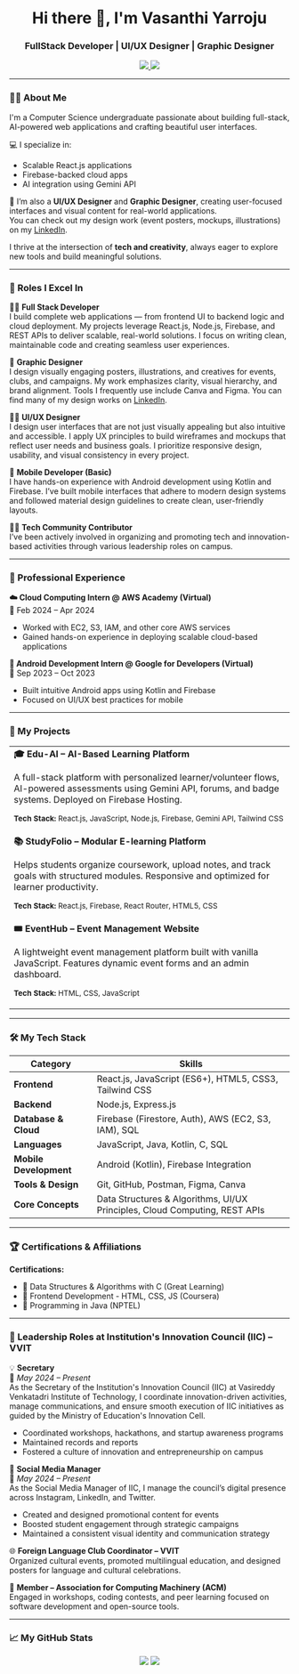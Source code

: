 <h1 align="center">Hi there 👋, I'm Vasanthi Yarroju</h1>
<h3 align="center">FullStack Developer | UI/UX Designer | Graphic Designer</h3>

<p align="center">
  <a href="mailto:vasanthiyarroju@gmail.com">
    <img src="https://img.shields.io/badge/Gmail-D14836?style=for-the-badge&logo=gmail&logoColor=white" />
  </a>
  <a href="https://www.linkedin.com/in/yarroju-vasanthi-013525269">
    <img src="https://img.shields.io/badge/LinkedIn-0077B5?style=for-the-badge&logo=linkedin&logoColor=white" />
  </a>
</p>

---

### 🙋‍♀️ About Me

I'm a Computer Science undergraduate passionate about building full-stack, AI-powered web applications and crafting beautiful user interfaces.

💻 I specialize in:
- Scalable React.js applications
- Firebase-backed cloud apps
- AI integration using Gemini API

🎨 I’m also a **UI/UX Designer** and **Graphic Designer**, creating user-focused interfaces and visual content for real-world applications.  
You can check out my design work (event posters, mockups, illustrations) on my [LinkedIn](https://www.linkedin.com/in/yarroju-vasanthi-013525269).

I thrive at the intersection of **tech and creativity**, always eager to explore new tools and build meaningful solutions.

---

### 🔰 Roles I Excel In

🧑‍💻 **Full Stack Developer**  
I build complete web applications — from frontend UI to backend logic and cloud deployment. My projects leverage React.js, Node.js, Firebase, and REST APIs to deliver scalable, real-world solutions. I focus on writing clean, maintainable code and creating seamless user experiences.

🎨 **Graphic Designer**  
I design visually engaging posters, illustrations, and creatives for events, clubs, and campaigns. My work emphasizes clarity, visual hierarchy, and brand alignment. Tools I frequently use include Canva and Figma. You can find many of my design works on [LinkedIn](https://www.linkedin.com/in/yarroju-vasanthi-013525269).

🧑‍🎨 **UI/UX Designer**  
I design user interfaces that are not just visually appealing but also intuitive and accessible. I apply UX principles to build wireframes and mockups that reflect user needs and business goals. I prioritize responsive design, usability, and visual consistency in every project.

📱 **Mobile Developer (Basic)**  
I have hands-on experience with Android development using Kotlin and Firebase. I’ve built mobile interfaces that adhere to modern design systems and followed material design guidelines to create clean, user-friendly layouts.

👩‍🏫 **Tech Community Contributor**  
I’ve been actively involved in organizing and promoting tech and innovation-based activities through various leadership roles on campus.

---

### 💼 Professional Experience

**☁️ Cloud Computing Intern @ AWS Academy (Virtual)**  
📆 Feb 2024 – Apr 2024  
- Worked with EC2, S3, IAM, and other core AWS services  
- Gained hands-on experience in deploying scalable cloud-based applications

**📱 Android Development Intern @ Google for Developers (Virtual)**  
📆 Sep 2023 – Oct 2023  
- Built intuitive Android apps using Kotlin and Firebase  
- Focused on UI/UX best practices for mobile

---

### 🚀 My Projects

<table>
<tr>
<td width="100%">
<strong>🎓 Edu-AI – AI-Based Learning Platform</strong>
<p>A full-stack platform with personalized learner/volunteer flows, AI-powered assessments using Gemini API, forums, and badge systems. Deployed on Firebase Hosting.</p>
<p><sub><strong>Tech Stack:</strong> React.js, JavaScript, Node.js, Firebase, Gemini API, Tailwind CSS</sub></p>
</td>
</tr>
<tr>
<td width="100%">
<strong>📚 StudyFolio – Modular E-learning Platform</strong>
<p>Helps students organize coursework, upload notes, and track goals with structured modules. Responsive and optimized for learner productivity.</p>
<p><sub><strong>Tech Stack:</strong> React.js, Firebase, React Router, HTML5, CSS</sub></p>
</td>
</tr>
<tr>
<td width="100%">
<strong>🎟️ EventHub – Event Management Website</strong>
<p>A lightweight event management platform built with vanilla JavaScript. Features dynamic event forms and an admin dashboard.</p>
<p><sub><strong>Tech Stack:</strong> HTML, CSS, JavaScript</sub></p>
</td>
</tr>
</table>

---

### 🛠️ My Tech Stack

| Category             | Skills                                                                  |
|----------------------|-------------------------------------------------------------------------|
| **Frontend**         | React.js, JavaScript (ES6+), HTML5, CSS3, Tailwind CSS                  |
| **Backend**          | Node.js, Express.js                                                     |
| **Database & Cloud** | Firebase (Firestore, Auth), AWS (EC2, S3, IAM), SQL                     |
| **Languages**        | JavaScript, Java, Kotlin, C, SQL                                        |
| **Mobile Development**| Android (Kotlin), Firebase Integration                                |
| **Tools & Design**   | Git, GitHub, Postman, Figma, Canva                                      |
| **Core Concepts**    | Data Structures & Algorithms, UI/UX Principles, Cloud Computing, REST APIs |

---

### 🏆 Certifications & Affiliations

**Certifications:**
- 📄 Data Structures & Algorithms with C (Great Learning)  
- 📄 Frontend Development - HTML, CSS, JS (Coursera)  
- 📄 Programming in Java (NPTEL)

---

### 🏅 Leadership Roles at Institution's Innovation Council (IIC) – VVIT

💡 **Secretary**  
📍 *May 2024 – Present*  
As the Secretary of the Institution's Innovation Council (IIC) at Vasireddy Venkatadri Institute of Technology, I coordinate innovation-driven activities, manage communications, and ensure smooth execution of IIC initiatives as guided by the Ministry of Education's Innovation Cell.

- Coordinated workshops, hackathons, and startup awareness programs  
- Maintained records and reports  
- Fostered a culture of innovation and entrepreneurship on campus

📢 **Social Media Manager**  
📍 *May 2024 – Present*  
As the Social Media Manager of IIC, I manage the council’s digital presence across Instagram, LinkedIn, and Twitter.

- Created and designed promotional content for events  
- Boosted student engagement through strategic campaigns  
- Maintained a consistent visual identity and communication strategy

🌐 **Foreign Language Club Coordinator – VVIT**  
Organized cultural events, promoted multilingual education, and designed posters for language and cultural celebrations.

🤝 **Member – Association for Computing Machinery (ACM)**  
Engaged in workshops, coding contests, and peer learning focused on software development and open-source tools.

---

### 📈 My GitHub Stats

<p align="center">
  <img src="https://github-readme-stats.vercel.app/api?username=VasanthiYarroju&show_icons=true&theme=default&hide_border=true" />
  <img src="https://github-readme-streak-stats.herokuapp.com/?user=VasanthiYarroju&theme=default&hide_border=true" />
</p>
